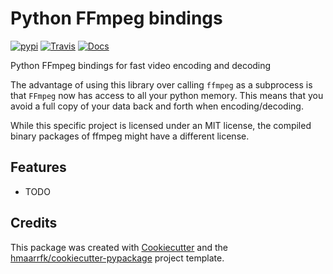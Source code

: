 # Python FFmpeg bindings


[![pypi](https://img.shields.io/pypi/v/pyffmpeg.svg)](https://pypi.python.org/pypi/pyffmpeg)
[![Travis](https://img.shields.io/travis/hmaarrfk/pyffmpeg.svg)](https://travis-ci.org/hmaarrfk/pyffmpeg)
[![Docs](https://readthedocs.org/projects/pyffmpeg/badge/?version=latest)](https://pyffmpeg.readthedocs.io/en/latest/?badge=latest)


Python FFmpeg bindings for fast video encoding and decoding

The advantage of using this library over calling `ffmpeg` as a subprocess
is that `FFmpeg` now has access to all your python memory. This means that you
avoid a full copy of your data back and forth when encoding/decoding.

While this specific project is licensed under an MIT license, the compiled
binary packages of ffmpeg might have a different license.

Features
--------

* TODO

Credits
-------

This package was created with [Cookiecutter](https://github.com/audreyr/cookiecutter)
and the
[hmaarrfk/cookiecutter-pypackage](https://github.com/hmaarrfk/cookiecutter-pypackage)
project template.
